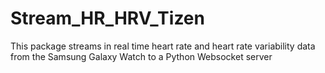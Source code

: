 # Stream_HR_HRV_Tizen
This package streams in real time heart rate and heart rate variability data from the Samsung Galaxy Watch to a Python Websocket server

